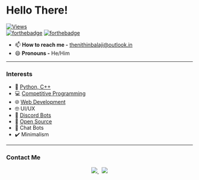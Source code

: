 # Hello There!

[![Views](https://komarev.com/ghpvc/?username=thenithinbalaji&color=blue&label=PROFILE+VIEWS)](https://github.com/thenithinbalaji)   
[![forthebadge](https://forthebadge.com/images/badges/made-with-markdown.svg)](https://raw.githubusercontent.com/thenithinbalaji/thenithinbalaji/main/README.md)
[![forthebadge](https://forthebadge.com/images/badges/built-with-love.svg)](https://github.com/thenithinbalaji?tab=repositories&q=&type=&language=&sort=stargazers)

- 📫 **How to reach me -** [thenithinbalaji@outlook.in](mailto:thenithinbalaji@outlook.in)
- 😄 **Pronouns -** He/Him

---

### Interests

- 🐍 [Python, C++](https://www.hackerrank.com/thenithinbalaji)
- 💻 [Competitive Programming](https://codeforces.com/profile/thenithinbalaji)
- 🌐 [Web Development](https://github.com/thenithinbalaji?tab=repositories&q=&type=&language=html&sort=stargazers)
- 🤓 UI/UX
- 🤖 [Discord Bots](https://discordbotlist.com/users/756511707228143646)
- 📇 [Open Source](https://github.com/thenithinbalaji?tab=repositories&q=&type=&language=&sort=stargazers) 
- 💬 Chat Bots
- ✔️ Minimalism 
---

### Contact Me

<p align = 'center'>
<a href = 'mailto:thenithinbalaji@outlook.in'> <img src = 'https://user-images.githubusercontent.com/73932121/156936080-302b8401-fced-44ec-a759-aa17e3476991.svg'>
</a>
&nbsp;
<a href = 'https://www.linkedin.com/in/thenithinbalaji/'> <img src = 'https://user-images.githubusercontent.com/73932121/156936120-7d41b2a8-1d04-4fb4-b2db-de468965799f.svg'>
</a>
</p>
